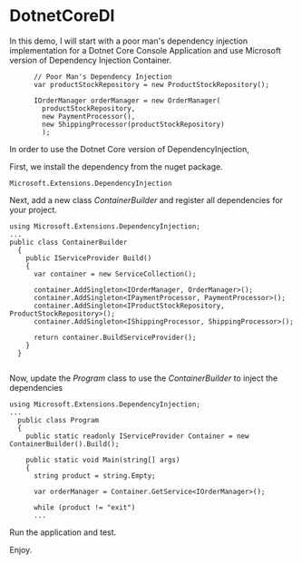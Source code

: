 # DotnetCoreDI

In this demo, I will start with a poor man's dependency injection implementation for a Dotnet Core Console Application and use Microsoft version of Dependency Injection Container.

```
      // Poor Man's Dependency Injection
      var productStockRepository = new ProductStockRepository();

      IOrderManager orderManager = new OrderManager(
        productStockRepository,
        new PaymentProcessor(),
        new ShippingProcessor(productStockRepository)
        );
```

In order to use the Dotnet Core version of DependencyInjection,

First, we install the dependency from the nuget package.

```
Microsoft.Extensions.DependencyInjection
```

Next, add a new class *ContainerBuilder* and register all dependencies for your project.

```
using Microsoft.Extensions.DependencyInjection;
...
public class ContainerBuilder
  {
    public IServiceProvider Build()
    {
      var container = new ServiceCollection();

      container.AddSingleton<IOrderManager, OrderManager>();
      container.AddSingleton<IPaymentProcessor, PaymentProcessor>();
      container.AddSingleton<IProductStockRepository, ProductStockRepository>();
      container.AddSingleton<IShippingProcessor, ShippingProcessor>();

      return container.BuildServiceProvider();
    }
  }
  
```

Now, update the *Program* class to use the *ContainerBuilder* to inject the dependencies

```
using Microsoft.Extensions.DependencyInjection;
...
  public class Program
  {
    public static readonly IServiceProvider Container = new ContainerBuilder().Build();

    public static void Main(string[] args)
    {
      string product = string.Empty;

      var orderManager = Container.GetService<IOrderManager>();

      while (product != "exit")
      ...
```

Run the application and test.

Enjoy.



